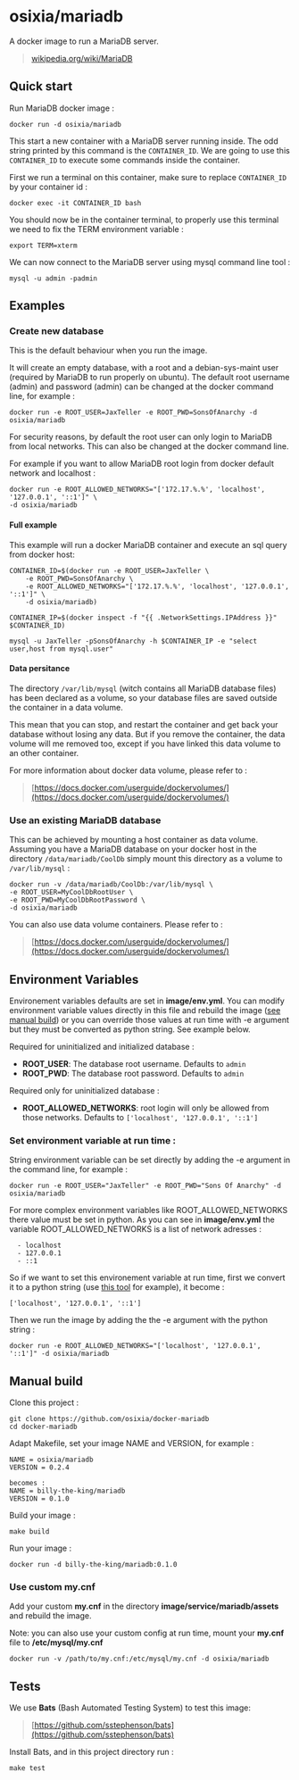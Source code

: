 # osixia/mariadb

A docker image to run a MariaDB server.
> [wikipedia.org/wiki/MariaDB](https://en.wikipedia.org/wiki/MariaDB)

## Quick start
Run MariaDB docker image :

	docker run -d osixia/mariadb

This start a new container with a MariaDB server running inside.
The odd string printed by this command is the `CONTAINER_ID`.
We are going to use this `CONTAINER_ID` to execute some commands inside the container.

First we run a terminal on this container,
make sure to replace `CONTAINER_ID` by your container id : 

	docker exec -it CONTAINER_ID bash

You should now be in the container terminal, 
to properly use this terminal we need to fix the TERM environment variable :

	export TERM=xterm

We can now connect to the MariaDB server using mysql command line tool :
	
	mysql -u admin -padmin


## Examples

### Create new database
This is the default behaviour when you run the image.

It will create an empty database, with a root and a debian-sys-maint user (required by MariaDB to run properly on ubuntu).
The default root username (admin) and password (admin) can be changed at the docker command line, for example :

	docker run -e ROOT_USER=JaxTeller -e ROOT_PWD=SonsOfAnarchy -d osixia/mariadb

For security reasons, by default the root user can only login to MariaDB from local networks.
This can also be changed at the docker command line.

For example if you want to allow MariaDB root login from docker default network and localhost :

	docker run -e ROOT_ALLOWED_NETWORKS="['172.17.%.%', 'localhost', '127.0.0.1', '::1']" \
	-d osixia/mariadb


#### Full example
This example will run a docker MariaDB container and execute an sql query from docker host:

	CONTAINER_ID=$(docker run -e ROOT_USER=JaxTeller \
		-e ROOT_PWD=SonsOfAnarchy \
		-e ROOT_ALLOWED_NETWORKS="['172.17.%.%', 'localhost', '127.0.0.1', '::1']" \
		-d osixia/mariadb)

	CONTAINER_IP=$(docker inspect -f "{{ .NetworkSettings.IPAddress }}" $CONTAINER_ID)

	mysql -u JaxTeller -pSonsOfAnarchy -h $CONTAINER_IP -e "select user,host from mysql.user"


#### Data persitance

The directory `/var/lib/mysql` (witch contains all MariaDB database files) has been declared as a volume, so your database files are saved outside the container in a data volume.

This mean that you can stop, and restart the container and get back your database without losing any data. But if you remove the container, the data volume will me removed too, except if you have linked this data volume to an other container.

For more information about docker data volume, please refer to :

> [https://docs.docker.com/userguide/dockervolumes/](https://docs.docker.com/userguide/dockervolumes/)

### Use an existing MariaDB database

This can be achieved by mounting a host container as data volume. 
Assuming you have a MariaDB database on your docker host in the directory `/data/mariadb/CoolDb`
simply mount this directory as a volume to `/var/lib/mysql` :

	docker run -v /data/mariadb/CoolDb:/var/lib/mysql \
	-e ROOT_USER=MyCoolDbRootUser \
	-e ROOT_PWD=MyCoolDbRootPassword \
	-d osixia/mariadb

You can also use data volume containers. Please refer to :
> [https://docs.docker.com/userguide/dockervolumes/](https://docs.docker.com/userguide/dockervolumes/)

## Environment Variables

Environement variables defaults are set in **image/env.yml**. You can modify environment variable values directly in this file and rebuild the image ([see manual build](#manual-build)) or you can override those values at run time with -e argument but they must be converted as python string. See example below.

Required for uninitialized and initialized database :
- **ROOT_USER**: The database root username. Defaults to `admin`
- **ROOT_PWD**: The database root password. Defaults to `admin`

Required only for uninitialized database :
- **ROOT_ALLOWED_NETWORKS**: root login will only be allowed from those networks. Defaults to `['localhost', '127.0.0.1', '::1']`

### Set environment variable at run time :

String environment variable can be set directly by adding the -e argument in the command line, for example :
	
	docker run -e ROOT_USER="JaxTeller" -e ROOT_PWD="Sons Of Anarchy" -d osixia/mariadb

For more complex environment variables like ROOT_ALLOWED_NETWORKS there value must be set in python.
As you can see in **image/env.yml** the variable ROOT_ALLOWED_NETWORKS is a list of network adresses :

	  - localhost
	  - 127.0.0.1
	  - ::1

So if we want to set this environement variable at run time, first we convert it to a python string (use [this tool](http://yaml-online-parser.appspot.com/) for example), it become :

	['localhost', '127.0.0.1', '::1']

Then we run the image by adding the the -e argument with the python string :

	docker run -e ROOT_ALLOWED_NETWORKS="['localhost', '127.0.0.1', '::1']" -d osixia/mariadb

## Manual build

Clone this project :

	git clone https://github.com/osixia/docker-mariadb
	cd docker-mariadb

Adapt Makefile, set your image NAME and VERSION, for example :

	NAME = osixia/mariadb
	VERSION = 0.2.4
	
	becomes :
	NAME = billy-the-king/mariadb
	VERSION = 0.1.0

Build your image :
	
	make build
	
Run your image :

	docker run -d billy-the-king/mariadb:0.1.0
	
### Use custom my.cnf

Add your custom **my.cnf** in the directory **image/service/mariadb/assets** and rebuild the image.

Note: you can also use your custom config at run time, mount your **my.cnf** file to **/etc/mysql/my.cnf**

	docker run -v /path/to/my.cnf:/etc/mysql/my.cnf -d osixia/mariadb

## Tests

We use **Bats** (Bash Automated Testing System) to test this image:

> [https://github.com/sstephenson/bats](https://github.com/sstephenson/bats)

Install Bats, and in this project directory run :

	make test

